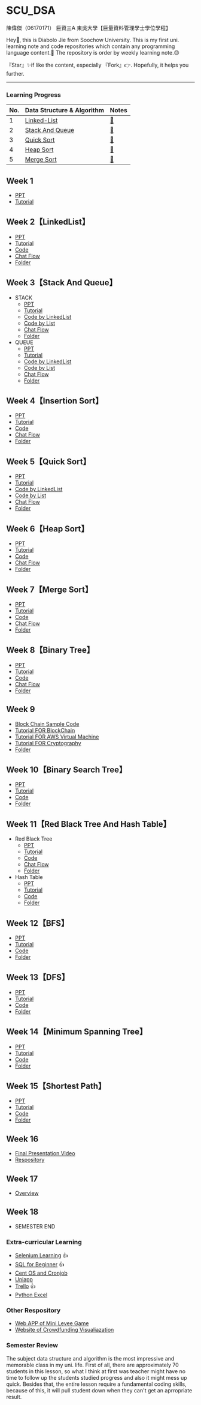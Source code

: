 # SCU_DSA
陳偉傑（06170171）
巨資三A
東吳大學【巨量資料管理學士學位學程】

Hey🙌, this is Diabolo Jie from Soochow University.
This is my first uni. learning note and code repositories which contain any programming language content.🎉
The repository is order by weekly learning note.😍

『Star』✨if like the content, especially 『Fork』👉.
Hopefully, it helps you further.

---


### Learning Progress
| No.  | Data Structure & Algorithm | Notes |
| ------------- | ------------- | ------------- |
| 1 | [Linked-List](https://github.com/sefx5ever/SCU_DSA/tree/master/Week_1)|[📍](https://hackmd.io/@9CYR6Dt4Spaq5KQt88pXvg/H1wfxQv_B)|
| 2 | [Stack And Queue](https://github.com/sefx5ever/SCU_DSA/tree/master/Week_2)|[📍](https://hackmd.io/@9CYR6Dt4Spaq5KQt88pXvg/Hk9ykiUtB)|
| 3 | [Quick Sort](https://github.com/sefx5ever/SCU_DSA/tree/master/Week_3)|[📍](https://hackmd.io/@9CYR6Dt4Spaq5KQt88pXvg/H1MK1iUFH)|
| 4 | [Heap Sort](https://github.com/sefx5ever/SCU_DSA/tree/master/Week_4)|[📍](https://hackmd.io/@9CYR6Dt4Spaq5KQt88pXvg/SJEcyiUtH)|
| 5 | [Merge Sort](https://github.com/sefx5ever/SCU_DSA/tree/master/Week_4)|[📍](https://hackmd.io/@9CYR6Dt4Spaq5KQt88pXvg/rkGNzeQjS)|

## Week 1 
* [PPT](https://docs.google.com/presentation/d/e/2PACX-1vQyAFfgCNbBPBDWV_Xbahc2CtMBr_v-jfffAhaOWw2SntBRd2kJtLZZgdYoRfEZD7flCo4ilfO_msKX/pub?start=false&loop=false&delayms=3000&slide=id.p)
* [Tutorial](http://isee.scu.edu.tw/mod/page/view.php?id=524517)

## Week 2【LinkedList】
* [PPT](https://docs.google.com/presentation/d/e/2PACX-1vTB218-EdUZ5jpNz6Uv4TOZQc37Y281v128_aRcWC6EhkTQs5bS8fh7yysmcuzb9R2QPN6_PDshFWL_/pub?start=false&loop=false&delayms=3000&slide=id.p)
* [Tutorial](https://www.youtube.com/watch?v=us0M3nytzoQ&feature=youtu.be)
* [Code](https://github.com/sefx5ever/SCU_DSA/blob/master/Week_1/Linked-List.py)
* [Chat Flow](https://github.com/sefx5ever/SCU_DSA/blob/master/Week_1/Linked-List.jpg)
* [Folder](https://github.com/sefx5ever/SCU_DSA/tree/master/Week_1)

## Week 3【Stack And Queue】
* STACK
  * [PPT](https://docs.google.com/presentation/d/e/2PACX-1vQ1hb79im0vqpApCttGnXAFRT8SqH9HQP0b_oyVRCV8SVyiHLkHJjidYGAfxkvq468QMumFIDdTeiB-/pub?start=false&loop=false&delayms=3000&slide=id.g618592500c_0_115)
  * [Tutorial](https://www.youtube.com/watch?v=JSDcWiSvwH4&feature=youtu.be)
  * [Code by LinkedList](https://github.com/sefx5ever/SCU_DSA/blob/master/Week_2/Min%20Stack(Solution%20by%20LinkedList).py)
  * [Code by List](https://github.com/sefx5ever/SCU_DSA/blob/master/Week_2/Min%20Stack(Solution%20by%20List).py)
  * [Chat Flow](https://github.com/sefx5ever/SCU_DSA/blob/master/Week_2/Stack.jpg)
  * [Folder](https://github.com/sefx5ever/SCU_DSA/tree/master/Week_2)
* QUEUE
  * [PPT](https://docs.google.com/presentation/d/e/2PACX-1vQ1hb79im0vqpApCttGnXAFRT8SqH9HQP0b_oyVRCV8SVyiHLkHJjidYGAfxkvq468QMumFIDdTeiB-/pub?start=false&loop=false&delayms=3000&slide=id.g618592500c_0_115)
  * [Tutorial](https://www.youtube.com/watch?v=JSDcWiSvwH4&feature=youtu.be)
  * [Code by LinkedList](https://github.com/sefx5ever/SCU_DSA/blob/master/Week_2/Queue(Solution%20by%20LinkedList).py)
  * [Code by List](https://github.com/sefx5ever/SCU_DSA/blob/master/Week_2/Queue(Solution%20by%20List).py)
  * [Chat Flow](https://github.com/sefx5ever/SCU_DSA/blob/master/Week_2/Queue.jpg)
  * [Folder](https://github.com/sefx5ever/SCU_DSA/tree/master/Week_2)

## Week 4【Insertion Sort】
* [PPT](https://docs.google.com/presentation/d/e/2PACX-1vQOTMDM-5-OUaGfnLUOFVgefFwSVRplSwnbicp0CXOQrB5H8RM_1Aq8o_4JxHlncEmhjvqk3tzcoB7s/pub?start=false&loop=false&delayms=3000&slide=id.p)
* [Tutorial](https://www.youtube.com/watch?v=oBXZmAwNFzY&feature=youtu.be)
* [Code]()
* [Chat Flow]()
* [Folder]()

## Week 5【Quick Sort】
* [PPT](https://docs.google.com/presentation/d/e/2PACX-1vSqz8sTxT4xyjgiz-htLvZd7FZ_5ZzgKf60pFEoNLU5S77JxrsGJ2vd15CdxlfLtT3g2aizHP-Ebk9b/pub?start=false&loop=false&delayms=3000&slide=id.g5fc27284d4_0_908)
* [Tutorial](https://www.youtube.com/watch?v=oBXZmAwNFzY&feature=youtu.be)
* [Code by LinkedList]()
* [Code by List](https://github.com/sefx5ever/SCU_DSA/blob/master/Week_3/Quick%20Sort(Solution%20by%20List).py)
* [Chat Flow](https://github.com/sefx5ever/SCU_DSA/blob/master/Week_3/Quick%20Sort.jpg)
* [Folder](https://github.com/sefx5ever/SCU_DSA/tree/master/Week_3)

## Week 6【Heap Sort】
* [PPT](https://docs.google.com/presentation/d/e/2PACX-1vRAGwnUvg6BcXoML5u9f4gO6YKcz0vXf7bDnPho_S7mG5D0SBR78djt91RKUPMxqNfkVIcu3l5WCXPh/pub?start=false&loop=false&delayms=3000&slide=id.p)
* [Tutorial](https://www.youtube.com/watch?v=FS3t3HM5pu8&feature=youtu.be)
* [Code](https://github.com/sefx5ever/SCU_DSA/blob/master/Week_4/Heap%20Sort(Solution%20by%20List).py)
* [Chat Flow](https://github.com/sefx5ever/SCU_DSA/blob/master/Week_4/Heap%20Sort.jpg)
* [Folder](https://github.com/sefx5ever/SCU_DSA/tree/master/Week_4)

## Week 7【Merge Sort】
* [PPT](https://docs.google.com/presentation/d/e/2PACX-1vToxkEzc1H1RT5MI9G941KQFBC7GO_Efn95wTqXLEdr3LDBSNcQb-M46IOC-_RzZih6IBEwwy3rWQuE/pub?start=false&loop=false&delayms=3000&slide=id.g6f5f9558de_0_26)
* [Tutorial](https://www.youtube.com/watch?v=vVH3enmxxpw&feature=youtu.be)
* [Code](https://github.com/sefx5ever/SCU_DSA/blob/master/Week_5/Heap%20Sort(Solution%20by%20List).py)
* [Chat Flow](https://github.com/sefx5ever/SCU_DSA/blob/master/Week_5/Merge%20Sort.jpg)
* [Folder](https://github.com/sefx5ever/SCU_DSA/tree/master/Week_5)

## Week 8【Binary Tree】
* [PPT](https://docs.google.com/presentation/d/e/2PACX-1vSC3P8sGElP48mJTjqT309470SmTFBwJXWsU9hTX2hg5tVpiG4yC703qA7ibPep-Qakmm2Mw_F-ScZh/pub?start=false&loop=false&delayms=3000&slide=id.p)
* [Tutorial](https://www.youtube.com/watch?v=o5bKgseIBhs&feature=youtu.be)
* [Code](https://github.com/sefx5ever/SCU_DSA/blob/master/Week_8/Binary%20Tree.py)
* [Chat Flow]()
* [Folder](https://github.com/sefx5ever/SCU_DSA/tree/master/Week_8)

## Week 9
* [Block Chain Sample Code](https://github.com/CSXblockchain/demo)
* [Tutorial FOR BlockChain](https://www.youtube.com/watch?v=1aWQz5PemHY&feature=youtu.be)
* [Tutorial FOR AWS Virtual Machine](https://www.youtube.com/watch?v=nQletgUi98U&feature=youtu.be)
* [Tutorial FOR Cryptography](https://www.facebook.com/groups/283207588460616/permalink/2379702962144391/)
* [Folder](https://github.com/sefx5ever/SCU_DSA/tree/master/Week_9)

## Week 10【Binary Search Tree】
* [PPT](https://docs.google.com/presentation/d/e/2PACX-1vQgUh73yvSdxAvMH50DHWJ5lsCX8-daMxtoltU9rYW7xCmqYz2A1wOv0Vcx_F9KO5ZUvZBv3IF1TjGi/pub?start=false&loop=false&delayms=3000&slide=id.p)
* [Tutorial](https://www.youtube.com/watch?v=sMIxvP2r29I&feature=youtu.be)
* [Code]()
* [Folder](https://github.com/sefx5ever/SCU_DSA/tree/master/Week_10)

## Week 11【Red Black Tree And Hash Table】
* Red Black Tree
  * [PPT](https://docs.google.com/presentation/d/e/2PACX-1vRxyJRARq0BNuGJq_o2cUHIXBWrRSZrAOyXOSt9qCTSjQtyp8XqFq3VuNn3gCt3sXenOZmWLqIjcyFs/pub?start=false&loop=false&delayms=3000&slide=id.p)
  * [Tutorial](https://www.youtube.com/watch?v=qR35AEc84AI&feature=youtu.be)
  * [Code]()
  * [Chat Flow]()
  * [Folder](https://github.com/sefx5ever/SCU_DSA/tree/master/Week_11)
* Hash Table
  * [PPT](https://docs.google.com/presentation/d/e/2PACX-1vT1HO9Nl475k2bR0l1x8_Tr4V5Wzx0BEqp9bpmHckvj8kTeJehhYVlOJUDVPhLQm6kjGCJ_sLMSBUw5/pub?start=false&loop=false&delayms=3000)
  * [Tutorial](https://www.youtube.com/watch?v=oqzStHk36PI&feature=youtu.be)
  * [Code]()
  * [Folder](https://github.com/sefx5ever/SCU_DSA/tree/master/Week_11)

## Week 12【BFS】
* [PPT](https://www.youtube.com/watch?v=JFYpAvLq3ZE&feature=youtu.be)
* [Tutorial](https://docs.google.com/presentation/d/e/2PACX-1vSYJYXUXvGAeTZ5fknxj_-EPm3zxgy4ITdImrXzy63Y-iZgs8uwVNmOaZlnx9fUNzsbo8kphvMTa0c4/pub?start=false&loop=false&delayms=3000&slide=id.p)
* [Code]()
* [Folder](https://github.com/sefx5ever/SCU_DSA/tree/master/Week_12)

## Week 13【DFS】
* [PPT](https://docs.google.com/presentation/d/e/2PACX-1vTma_vOZyE70O23KWw4I4Y78aAaT5fJSTq7Mae912kCwka_u5ZMWPoo14D86-x-57kZPbb6hAGktSW4/pub?start=false&loop=false&delayms=3000&slide=id.p)
* [Tutorial](https://www.youtube.com/watch?v=DBnB60IOiw8&feature=youtu.be)
* [Code]()
* [Folder](https://github.com/sefx5ever/SCU_DSA/tree/master/Week_13)

## Week 14【Minimum Spanning Tree】
* [PPT](https://docs.google.com/presentation/d/e/2PACX-1vTorNDEyhYA4ZAt5jEqOmFs2cQiUAYvkTp-R0DOn9B3c1MuUecV-a1wNakFIrJxA6AoUFGzbl3OQBIJ/pub?start=false&loop=false&delayms=3000&slide=id.p)
* [Tutorial](https://www.youtube.com/watch?v=WKxAQJlfMsI&feature=youtu.be)
* [Code]()
* [Folder](https://github.com/sefx5ever/SCU_DSA/tree/master/Week_14)

## Week 15【Shortest Path】
* [PPT](https://docs.google.com/presentation/d/e/2PACX-1vTgHO5AkHJS6iN6bnnBMMdHv6E4rabnrC0KwyTRfjad8Ab3IQjbnGvZuQOjDC9t7nKqeroiwcuasJrI/pub?start=false&loop=false&delayms=3000&slide=id.p)
* [Tutorial](https://www.youtube.com/watch?v=aDqIz3V-oXc&feature=youtu.be)
* [Code]()
* [Folder](https://github.com/sefx5ever/SCU_DSA/tree/master/Week_15)

## Week 16
* [Final Presentation Video](https://www.youtube.com/watch?v=Ri3o0ZqYBmQ&feature=youtu.be&fbclid=IwAR2ANnvJfaMrMoKAm1hQoLucdelLyGYvRng7v1vV7fBmv2nfqTBbeRYxdQ4)
* [Respository]()

## Week 17
* [Overview](https://docs.google.com/presentation/d/e/2PACX-1vSkbZghFr5Y3VG3b-BKCZiLNHyhcMIxFmNDHn-tgWQqH4vaGjulKASn_ex_LLDJwxPIRCacGQnBRYrI/pub?start=false&loop=false&delayms=3000&slide=id.p)

## Week 18
* SEMESTER END



### Extra-curricular Learning
* [Selenium Learning](https://hackmd.io/@9CYR6Dt4Spaq5KQt88pXvg/ryBnJPwdr) 👍
* [SQL for Beginner](https://hackmd.io/@9CYR6Dt4Spaq5KQt88pXvg/rkNG5vLwB) 👍
* [Cent OS and Cronjob](https://hackmd.io/@9CYR6Dt4Spaq5KQt88pXvg/r1Qesa1uS)
* [Uniapp](https://hackmd.io/@9CYR6Dt4Spaq5KQt88pXvg/SJeW85FgB)
* [Trello](https://hackmd.io/@9CYR6Dt4Spaq5KQt88pXvg/H1RpeNJsS) 👍
* [Python Excel](https://hackmd.io/@9CYR6Dt4Spaq5KQt88pXvg/HkalGAcYS)

### Other Respository
* [Web APP of Mini Levee Game]()
* [Website of Crowdfunding Visualiazation]()

### Semester Review
The subject data structure and algorithm is the most impressive and memorable class in my uni. life. First of all, there are approximately 70 students in this lesson, so what I think at first was teacher might have no time to follow up the students studied progress and also it might mess up quick. Besides that, the entire lesson require a fundamental coding skills, because of this, it will pull student down when they can't get an aprropriate result.





                                                                         
